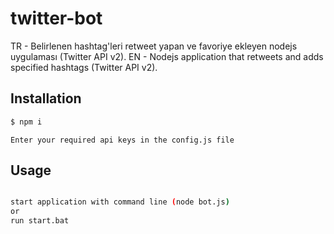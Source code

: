 # twitter-bot
TR - Belirlenen hashtag'leri retweet yapan ve favoriye ekleyen nodejs uygulaması (Twitter API v2).
EN - Nodejs application that retweets and adds specified hashtags (Twitter API v2).

## Installation

```bash
$ npm i
```
```
Enter your required api keys in the config.js file
```

## Usage

```bash

start application with command line (node bot.js)
or
run start.bat
```
